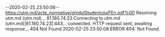 --2020-02-25 23:50:06--  https://utm.md/acte_normative/ghidulStudentuluiFEn.pdf%0D
Resolving utm.md (utm.md)... 81.180.74.23
Connecting to utm.md (utm.md)|81.180.74.23|:443... connected.
HTTP request sent, awaiting response... 404 Not Found
2020-02-25 23:50:08 ERROR 404: Not Found.

